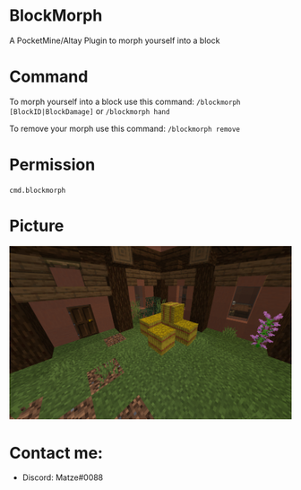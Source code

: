 # BlockMorph

A PocketMine/Altay Plugin to morph yourself into a block

# Command

To morph yourself into a block use this command:
``/blockmorph [BlockID|BlockDamage]`` or ``/blockmorph hand``

To remove your morph use this command:
``/blockmorph remove``

# Permission
``cmd.blockmorph``

# Picture
<img src="https://github.com/Matze997/BlockMorph/blob/main/blockmorph_icon.png">

# Contact me:
- Discord: Matze#0088
